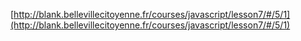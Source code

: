 [http://blank.bellevillecitoyenne.fr/courses/javascript/lesson7/#/5/1](http://blank.bellevillecitoyenne.fr/courses/javascript/lesson7/#/5/1)
